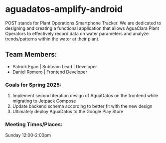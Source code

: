 # aguadatos-amplify-android

POST stands for Plant Operations Smartphone Tracker. We are dedicated to designing and creating a functional application that allows AguaClara Plant Operators to effectively record data on water parameters and analyze trends/patterns within the water at their plant.

## Team Members:
- Patrick Egan | Subteam Lead | Developer
- Daniel Romero | Frontend Developer
### Goals for Spring 2025:

1. Implement second iteration design of AguaDatos on the frontend while migrating to Jetpack Compose
2. Update backend schema according to better fit with the new design 
3. Ultimately deploy AguaDatos to the Google Play Store

### Meeting Times/Places:

Sunday 12:00-2:00pm
